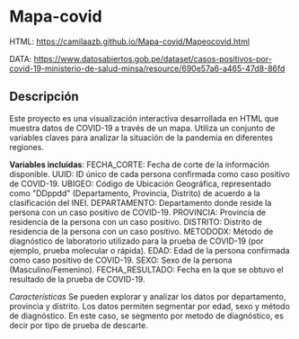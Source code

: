 # Mapa-covid
HTML: https://camilaazb.github.io/Mapa-covid/Mapeocovid.html

DATA: https://www.datosabiertos.gob.pe/dataset/casos-positivos-por-covid-19-ministerio-de-salud-minsa/resource/690e57a6-a465-47d8-86fd

## Descripción 
Este proyecto es una visualización interactiva desarrollada en HTML que muestra datos de COVID-19 a través de un mapa. Utiliza un conjunto de variables claves para analizar la situación de la pandemia en diferentes regiones.

**Variables incluidas**:
FECHA_CORTE: Fecha de corte de la información disponible.
UUID: ID único de cada persona confirmada como caso positivo de COVID-19.
UBIGEO: Código de Ubicación Geográfica, representado como "DDppdd" (Departamento, Provincia, Distrito) de acuerdo a la clasificación del INEI.
DEPARTAMENTO: Departamento donde reside la persona con un caso positivo de COVID-19.
PROVINCIA: Provincia de residencia de la persona con un caso positivo.
DISTRITO: Distrito de residencia de la persona con un caso positivo.
METODODX: Método de diagnóstico de laboratorio utilizado para la prueba de COVID-19 (por ejemplo, prueba molecular o rápida).
EDAD: Edad de la persona confirmada como caso positivo de COVID-19.
SEXO: Sexo de la persona (Masculino/Femenino).
FECHA_RESULTADO: Fecha en la que se obtuvo el resultado de la prueba de COVID-19.

*Características*
Se pueden explorar y analizar los datos por departamento, provincia y distrito. Los datos permiten segmentar por edad, sexo y método de diagnóstico. En este caso, se segmento por metodo de diagnóstico, es decir por tipo de prueba de descarte. 
